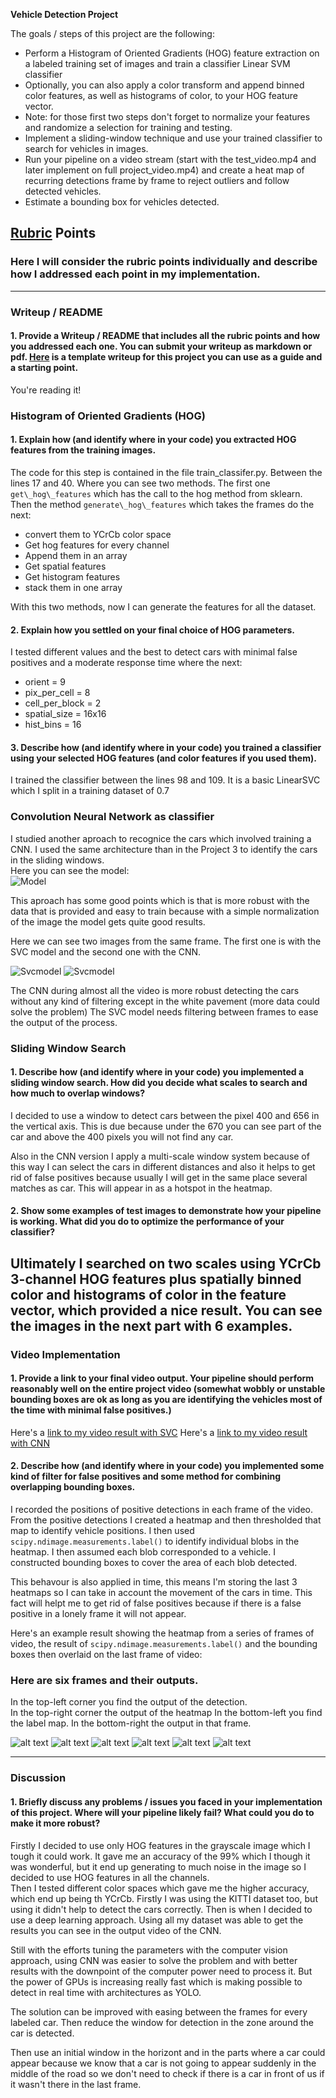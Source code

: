 **Vehicle Detection Project**

The goals / steps of this project are the following:

* Perform a Histogram of Oriented Gradients (HOG) feature extraction on a labeled training set of images and train a classifier Linear SVM classifier
* Optionally, you can also apply a color transform and append binned color features, as well as histograms of color, to your HOG feature vector. 
* Note: for those first two steps don't forget to normalize your features and randomize a selection for training and testing.
* Implement a sliding-window technique and use your trained classifier to search for vehicles in images.
* Run your pipeline on a video stream (start with the test_video.mp4 and later implement on full project_video.mp4) and create a heat map of recurring detections frame by frame to reject outliers and follow detected vehicles.
* Estimate a bounding box for vehicles detected.

[//]: # (Image References)

[svcscreen]: ./output_images/svc.png
[cnnscreen]: ./output_images/cnn.png
[model]: ./output_images/model.png
[figure1]: ./output_images/figure_1.png
[figure2]: ./output_images/figure_2.png
[figure3]: ./output_images/figure_3.png
[figure4]: ./output_images/figure_4.png
[figure5]: ./output_images/figure_5.png
[figure6]: ./output_images/figure_6.png

## [Rubric](https://review.udacity.com/#!/rubrics/513/view) Points
### Here I will consider the rubric points individually and describe how I addressed each point in my implementation.  

---
### Writeup / README

#### 1. Provide a Writeup / README that includes all the rubric points and how you addressed each one.  You can submit your writeup as markdown or pdf.  [Here](https://github.com/udacity/CarND-Vehicle-Detection/blob/master/writeup_template.md) is a template writeup for this project you can use as a guide and a starting point.  

You're reading it!

### Histogram of Oriented Gradients (HOG)

#### 1. Explain how (and identify where in your code) you extracted HOG features from the training images.

The code for this step is contained in the file train_classifer.py. Between the lines 17 and 40. Where you can see two methods. The first one `get\_hog\_features` which has the call to the hog method from sklearn. 
Then the method `generate\_hog\_features` which takes the frames do the next:
* convert them to YCrCb color space
* Get hog features for every channel
* Append them in an array
* Get spatial features 
* Get histogram features
* stack them in one array

With this two methods, now I can generate the features for all the dataset.

#### 2. Explain how you settled on your final choice of HOG parameters.

I tested different values and the best to detect cars with minimal false positives and a moderate response time where the next:
* orient = 9
* pix_per_cell = 8
* cell_per_block = 2
* spatial_size = 16x16
* hist_bins = 16

#### 3. Describe how (and identify where in your code) you trained a classifier using your selected HOG features (and color features if you used them).

I trained the classifier between the lines 98 and 109. It is a basic LinearSVC which I split in a training dataset of 0.7

### Convolution Neural Network as classifier

I studied another aproach to recognice the cars which involved training a CNN. I used the same architecture than in the Project 3 to identify the cars in the sliding windows.  
Here you can see the model:  
![Model][model]

This aproach has some good points which is that is more robust with the data that is provided and easy to train because with a simple normalization of the image the model gets quite good results.

Here we can see two images from the same frame. The first one is with the SVC model and the second one with the CNN.

![Svcmodel][svcscreen]
![Svcmodel][cnnscreen]

The CNN during almost all the video is more robust detecting the cars without any kind of filtering except in the white pavement (more data could solve the problem)
The SVC model needs filtering between frames to ease the output of the process.

### Sliding Window Search

#### 1. Describe how (and identify where in your code) you implemented a sliding window search.  How did you decide what scales to search and how much to overlap windows?

I decided to use a window to detect cars between the pixel 400 and 656 in the vertical axis. This is due because under the 670 you can see part of the car and above the 400 pixels you will not find any car.

Also in the CNN version I apply a multi-scale window system because of this way I can select the cars in different distances and also it helps to get rid of false positives because usually I will get in the same place several matches as car. This will appear in as a hotspot in the heatmap.

#### 2. Show some examples of test images to demonstrate how your pipeline is working.  What did you do to optimize the performance of your classifier?

Ultimately I searched on two scales using YCrCb 3-channel HOG features plus spatially binned color and histograms of color in the feature vector, which provided a nice result.  You can see the images in the next part with 6 examples.
---

### Video Implementation

#### 1. Provide a link to your final video output.  Your pipeline should perform reasonably well on the entire project video (somewhat wobbly or unstable bounding boxes are ok as long as you are identifying the vehicles most of the time with minimal false positives.)
Here's a [link to my video result with SVC](./output_images/project_video_SVC.mp4)
Here's a [link to my video result with CNN](./output_images/project_video_CNN.mp4)


#### 2. Describe how (and identify where in your code) you implemented some kind of filter for false positives and some method for combining overlapping bounding boxes.

I recorded the positions of positive detections in each frame of the video.  From the positive detections I created a heatmap and then thresholded that map to identify vehicle positions.  I then used `scipy.ndimage.measurements.label()` to identify individual blobs in the heatmap.  I then assumed each blob corresponded to a vehicle.  I constructed bounding boxes to cover the area of each blob detected.  

This behavour is also applied in time, this means I'm storing the last 3 heatmaps so I can take in account the movement of the cars in time. This fact will helpt me to get rid of false positives because if there is a false positive in a lonely frame it will not appear.

Here's an example result showing the heatmap from a series of frames of video, the result of `scipy.ndimage.measurements.label()` and the bounding boxes then overlaid on the last frame of video:

### Here are six frames and their outputs.
In the top-left corner you find the output of the detection.  
In the top-right corner the output of the heatmap
In the bottom-left you find the label map.
In the bottom-right the output in that frame.

![alt text][figure1]
![alt text][figure2]
![alt text][figure3]
![alt text][figure4]
![alt text][figure5]
![alt text][figure6]


---

### Discussion

#### 1. Briefly discuss any problems / issues you faced in your implementation of this project.  Where will your pipeline likely fail?  What could you do to make it more robust?

Firstly I decided to use only HOG features in the grayscale image which I tough it could work. It gave me an accuracy of the 99% which I though it was wonderful, but it end up generating to much noise in the image so I decided to use HOG features in all the channels.  
Then I tested different color spaces which gave me the higher accuracy, which end up being th YCrCb.
Firstly I was using the KITTI dataset too, but using it didn't help to detect the cars correctly. Then is when I decided to use a deep learning approach. Using all my dataset was able to get the results you can see in the output video of the CNN.

Still with the efforts tuning the parameters with the computer vision approach, using CNN was easier to solve the problem and with better results with the downpoint of the computer power need to process it. But the power of GPUs is increasing really fast which is making possible to detect in real time with architectures as YOLO.

The solution can be improved with easing between the frames for every labeled car. Then reduce the window for detection in the zone around the car is detected.

Then use an initial window in the horizont and in the parts where a car could appear because we know that a car is not going to appear suddenly in the middle of the road so we don't need to check if there is a car in front of us if it wasn't there in the last frame.

